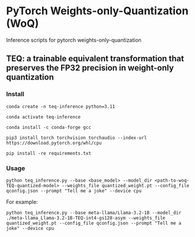 # PyTorch Weights-only-Quantization (WoQ)

Inference scripts for pytorch weights-only-quantization

## TEQ: a trainable equivalent transformation that preserves the FP32 precision in weight-only quantization

### Install

```
conda create -n teq-inference python=3.11

conda activate teq-inference

conda install -c conda-forge gcc

pip3 install torch torchvision torchaudio --index-url https://download.pytorch.org/whl/cpu

pip install -re requirements.txt
```

### Usage

```
python teq_inference.py --base <base_model> --model_dir <path-to-woq-TEQ-quantized-model> --weights_file quantized_weight.pt --config_file qconfig.json --prompt "Tell me a joke" --device cpu
```

For example:

```
python teq_inference.py --base meta-llama/Llama-3.2-1B --model_dir ./meta-llama_Llama-3.2-1B-TEQ-int4-gs128-asym --weights_file quantized_weight.pt --config_file qconfig.json --prompt "Tell me a joke" --device cpu
```

